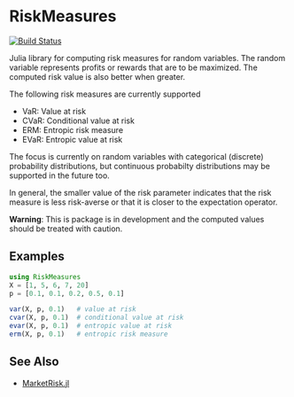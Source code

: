 RiskMeasures
============

[![Build Status](https://github.com/RiskAverseRL/RiskMeasures/workflows/CI/badge.svg)](https://github.com/RiskAverseRL/RiskMeasures/actions)

Julia library for computing risk measures for random variables. The random variable represents profits or rewards that are to be maximized. The computed risk value is also better when greater.


The following risk measures are currently supported

- VaR: Value at risk
- CVaR: Conditional value at risk
- ERM: Entropic risk measure
- EVaR: Entropic value at risk

The focus is currently on random variables with categorical (discrete) probability distributions, but continuous probabilty distributions may be supported in the future too. 

In general, the smaller value of the risk parameter indicates that the risk measure is less risk-averse or that it is closer to the expectation operator. 

**Warning**: This is package is in development and the computed values should be treated with caution. 

## Examples

```Julia
using RiskMeasures
X = [1, 5, 6, 7, 20]
p = [0.1, 0.1, 0.2, 0.5, 0.1]

var(X, p, 0.1)   # value at risk
cvar(X, p, 0.1)  # conditional value at risk
evar(X, p, 0.1)  # entropic value at risk
erm(X, p, 0.1)   # entropic risk measure
```

## See Also

- [MarketRisk.jl](https://github.com/mpkuperman/MarketRisk.jl)
